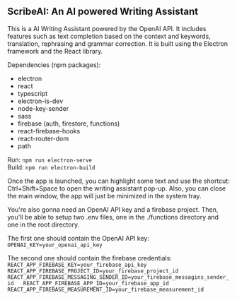 ## ScribeAI: An AI powered Writing Assistant

This is a AI Writing Assistant powered by the OpenAI API. It includes features such as text completion based on the context and keywords, translation, rephrasing and grammar correction. It is built using the Electron framework and the React library.

Dependencies (npm packages):
- electron
- react
- typescript
- electron-is-dev
- node-key-sender
- sass
- firebase (auth, firestore, functions)
- react-firebase-hooks
- react-router-dom
- path

Run: `npm run electron-serve`  
Build: `npm run electron-build`

Once the app is launched, you can highlight some text and use the shortcut: Ctrl+Shift+Space to open the writing assistant pop-up. Also, you can close the main window, the app will just be minimized in the system tray.

You're also gonna need an OpenAI API key and a firebase project.
Then, you'll be able to setup two .env files, one in the ./functions directory and one in the root directory.

The first one should contain the OpenAI API key:  
`OPENAI_KEY=your_openai_api_key`

The second one should contain the firebase credentials:  
`REACT_APP_FIREBASE_KEY=your_firebase_api_key  
REACT_APP_FIREBASE_PROJECT_ID=your_firebase_project_id  
REACT_APP_FIREBASE_MESSAGING_SENDER_ID=your_firebase_messagins_sender_id  
REACT_APP_FIREBASE_APP_ID=your_firebase_app_id  
REACT_APP_FIREBASE_MEASUREMENT_ID=your_firebase_measurement_id`
